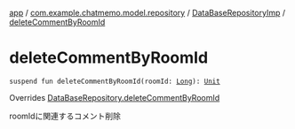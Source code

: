 [app](../../index.md) / [com.example.chatmemo.model.repository](../index.md) / [DataBaseRepositoryImp](index.md) / [deleteCommentByRoomId](./delete-comment-by-room-id.md)

# deleteCommentByRoomId

`suspend fun deleteCommentByRoomId(roomId: `[`Long`](https://kotlinlang.org/api/latest/jvm/stdlib/kotlin/-long/index.html)`): `[`Unit`](https://kotlinlang.org/api/latest/jvm/stdlib/kotlin/-unit/index.html)

Overrides [DataBaseRepository.deleteCommentByRoomId](../-data-base-repository/delete-comment-by-room-id.md)

roomIdに関連するコメント削除

